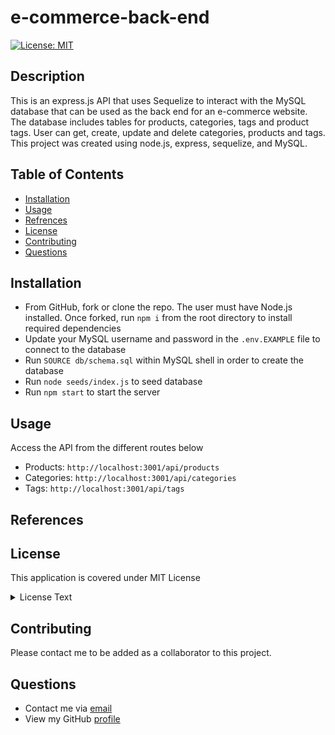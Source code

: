 # e-commerce-back-end

[![License: MIT](https://img.shields.io/badge/License-MIT-yellow.svg)](https://opensource.org/licenses/MIT)

## Description

This is an express.js API that uses Sequelize to interact with the MySQL database that can be used as the back end for an e-commerce website. The database includes tables for products, categories, tags and product tags.
User can get, create, update and delete categories, products and tags.
This project was created using node.js, express, sequelize, and MySQL.   

## Table of Contents

- [Installation](#Installation)
- [Usage](#Usage)
- [Refrences](#Refrences)
- [License](#license)
- [Contributing](#Contributing)
- [Questions](#Questions)

## Installation

* From GitHub, fork or clone the repo. The user must have Node.js installed. Once forked, run `npm i` from the root directory to install required dependencies
* Update your MySQL username and password in the `.env.EXAMPLE` file to connect to the database
* Run `SOURCE db/schema.sql` within MySQL shell in order to create the database
* Run `node seeds/index.js` to seed database
* Run `npm start` to start the server

## Usage

Access the API from the different routes below 
* Products: `http://localhost:3001/api/products`
* Categories: `http://localhost:3001/api/categories`
* Tags: `http://localhost:3001/api/tags`

## References



## License

This application is covered under MIT License

  <details>
    <summary>
      License Text
    </summary> 
 
  Copyright (c) 2022 a-donati
  
  Permission is hereby granted, free of charge, to any person obtaining a copy
  of this software and associated documentation files (the "Software"), to deal
  in the Software without restriction, including without limitation the rights
  to use, copy, modify, merge, publish, distribute, sublicense, and/or sell
  copies of the Software, and to permit persons to whom the Software is
  furnished to do so, subject to the following conditions:
        
  The above copyright notice and this permission notice shall be included in all
  copies or substantial portions of the Software.
        
  THE SOFTWARE IS PROVIDED "AS IS", WITHOUT WARRANTY OF ANY KIND, EXPRESS OR
  IMPLIED, INCLUDING BUT NOT LIMITED TO THE WARRANTIES OF MERCHANTABILITY,
  FITNESS FOR A PARTICULAR PURPOSE AND NONINFRINGEMENT. IN NO EVENT SHALL THE
  AUTHORS OR COPYRIGHT HOLDERS BE LIABLE FOR ANY CLAIM, DAMAGES OR OTHER
  LIABILITY, WHETHER IN AN ACTION OF CONTRACT, TORT OR OTHERWISE, ARISING FROM,
  OUT OF OR IN CONNECTION WITH THE SOFTWARE OR THE USE OR OTHER DEALINGS IN THE
  SOFTWARE.

  </details>


## Contributing

Please contact me to be added as a collaborator to this project.

## Questions

- Contact me via [email](mailto:angeladonati93@gmail.com)
- View my GitHub [profile](http://www.github.com/a-donati)
